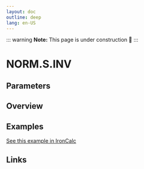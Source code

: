 ```yaml
---
layout: doc
outline: deep
lang: en-US
---
```


::: warning
**Note:** This page is under construction 🚧
:::

# NORM.S.INV

## Parameters

## Overview

## Examples

[See this example in IronCalc](https://app.ironcalc.com/?filename=norm.s.inv)

## Links